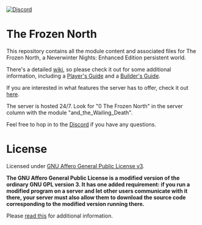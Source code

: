 [![Discord](https://img.shields.io/discord/589592256072253460?color=%232e9ee8&label=Discord&logo=discord)](https://discord.gg/qKqRUDZ)

# The Frozen North

This repository contains all the module content and associated files for The Frozen North, a Neverwinter Nights: Enhanced Edition persistent world.

There's a detailed [wiki](https://github.com/b5635/the-frozen-north/wiki), so please check it out for some additional information, including a [Player's Guide](https://github.com/b5635/the-frozen-north/wiki/New-Players) and a [Builder's Guide](https://github.com/b5635/the-frozen-north/wiki/Building-the-Module).

If you are interested in what features the server has to offer, check it out [here](https://github.com/b5635/the-frozen-north/wiki/Features).

The server is hosted 24/7. Look for "0 The Frozen North" in the server column with the module "and_the_Wailing_Death".

Feel free to hop in to the [Discord](https://discord.gg/qKqRUDZ) if you have any questions.

# License

Licensed under [GNU Affero General Public License v3](https://www.gnu.org/licenses/agpl-3.0.en.html). 

**The GNU Affero General Public License is a modified version of the ordinary GNU GPL version 3. It has one added requirement: if you run a modified program on a server and let other users communicate with it there, your server must also allow them to download the source code corresponding to the modified version running there.**

Please [read this](https://github.com/b5635/the-frozen-north/wiki/License) for additional information.
